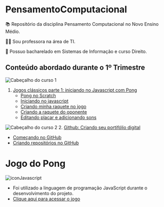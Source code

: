 # PensamentoComputacional

:books: Repositório da disciplina Pensamento Computacional no Novo Ensino Médio.

:woman_teacher: Sou professora na área de TI.

:school: Possuo bacharelado em Sistemas de Informação e curso Direito.

## Conteúdo abordado durante o 1º Trimestre

![Cabeçalho do curso 1](curso1.png)

1. [Jogos clássicos parte 1: iniciando no Javascript com Pong](https://cursos.alura.com.br/course/pong-javascript)
   - [Pong no Scratch](https://cursos.alura.com.br/course/pong-javascript/task/56081)
   - [Iniciando no javascript](https://cursos.alura.com.br/course/pong-javascript/task/56090)
   - [Criando minha raquete no jogo](https://cursos.alura.com.br/course/pong-javascript/task/56098)
   - [Criando a raquete do oponente](https://cursos.alura.com.br/course/pong-javascript/task/56105)
   - [Editando placar e adicionando sons](https://cursos.alura.com.br/course/pong-javascript/task/56111)

![Cabeçalho do curso 2](curso2.png)
2. [Github: Criando seu portifólio digital](https://cursos.alura.com.br/course/github-criando-portifolio-digital)
   - [Começando no GitHub](https://cursos.alura.com.br/course/github-criando-portifolio-digital/task/100572)
   - [Criando repositórios no GitHub](https://cursos.alura.com.br/course/github-criando-portifolio-digital/task/100575)

# Jogo do Pong
![iconJavascript](https://img.shields.io/badge/JavaScript-323330?style=for-the-badge&logo=javascript&logoColor=F7DF1E) 
- Foi utilizado a linguagem de programação JavaScript durante o desenvolvimento do projeto.
- [Clique aqui para acessar o jogo](https://editor.p5js.org/caroline.smecelato/full/QFJyfQLqU)
